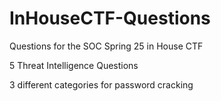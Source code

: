 # InHouseCTF-Questions
Questions for the SOC Spring 25 in House CTF

5 Threat Intelligence Questions

3 different categories for password cracking
